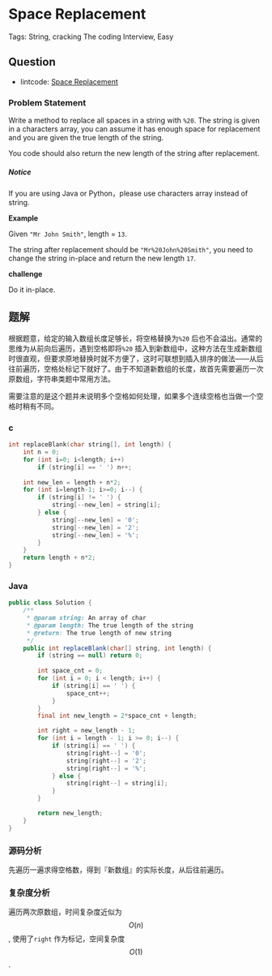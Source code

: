 # Space Replacement

Tags: String, cracking The coding Interview, Easy

## Question

- lintcode: [Space Replacement](http://www.lintcode.com/en/problem/space-replacement/)

### Problem Statement

Write a method to replace all spaces in a string with `%20`. The string is
given in a characters array, you can assume it has enough space for
replacement and you are given the true length of the string.

You code should also return the new length of the string after replacement.

##### Notice

If you are using Java or Python，please use characters array instead of string.

**Example**

Given `"Mr John Smith"`, length = `13`.

The string after replacement should be `"Mr%20John%20Smith"`, you need to
change the string in-place and return the new length `17`.

**challenge**

Do it in-place.


## 题解

根据题意，给定的输入数组长度足够长，将空格替换为`%20` 后也不会溢出。通常的思维为从前向后遍历，遇到空格即将`%20` 插入到新数组中，这种方法在生成新数组时很直观，但要求原地替换时就不方便了，这时可联想到插入排序的做法——从后往前遍历，空格处标记下就好了。由于不知道新数组的长度，故首先需要遍历一次原数组，字符串类题中常用方法。

需要注意的是这个题并未说明多个空格如何处理，如果多个连续空格也当做一个空格时稍有不同。

### c

``` c
int replaceBlank(char string[], int length) {
	int n = 0;
	for (int i=0; i<length; i++)
		if (string[i] == ' ') n++;
	   
	int new_len = length + n*2;
	for (int i=length-1; i>=0; i--) {
		if (string[i] != ' ') {
			string[--new_len] = string[i];
		} else {
			string[--new_len] = '0';
			string[--new_len] = '2';
			string[--new_len] = '%';
		}
	}
	return length + n*2;
}
```


### Java

```java
public class Solution {
    /**
     * @param string: An array of char
     * @param length: The true length of the string
     * @return: The true length of new string
     */
    public int replaceBlank(char[] string, int length) {
        if (string == null) return 0;
        
        int space_cnt = 0;
        for (int i = 0; i < length; i++) {
            if (string[i] == ' ') {
                space_cnt++;
            }
        }
        final int new_length = 2*space_cnt + length;

        int right = new_length - 1;
        for (int i = length - 1; i >= 0; i--) {
            if (string[i] == ' ') {
                string[right--] = '0';
                string[right--] = '2';
                string[right--] = '%';
            } else {
                string[right--] = string[i];
            }
        }

        return new_length;
    }
}
```

### 源码分析

先遍历一遍求得空格数，得到『新数组』的实际长度，从后往前遍历。

### 复杂度分析

遍历两次原数组，时间复杂度近似为 $$O(n)$$, 使用了`right` 作为标记，空间复杂度 $$O(1)$$.
